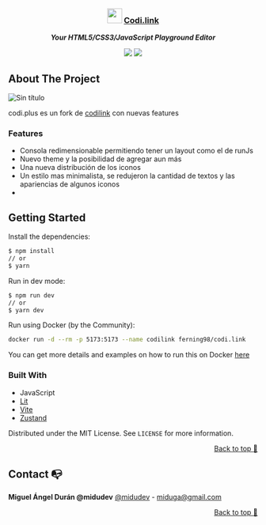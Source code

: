 <div align="center">

  ### <img src="https://raw.githubusercontent.com/midudev/codi.link/main/assets/favicon.ico" height="30px"/> [Codi.link](https://codi.link)
  
  ***Your HTML5/CSS3/JavaScript Playground Editor***
</div>

<div align="center">

![](https://img.shields.io/badge/Contributions-Welcome-brightgreen.svg)
![](https://img.shields.io/badge/Maintained%3F-Yes-brightgreen.svg)

</div>

## About The Project

![Sin título](https://github.com/user-attachments/assets/5af9f775-318b-4451-87ba-8f3f3bc2c27b)


codi.plus es un fork de [codilink](https://github.com/midudev/codi.link) con nuevas features

### Features
- Consola redimensionable permitiendo tener un layout como el de runJs
- Nuevo theme y la posibilidad de agregar aun más
- Una nueva distribución de los iconos
- Un estilo mas minimalista, se redujeron la cantidad de textos y las apariencias de algunos iconos
- 

## Getting Started

Install the dependencies:

```sh
$ npm install
// or
$ yarn
```

Run in dev mode:

```sh
$ npm run dev
// or
$ yarn dev
```

Run using Docker (by the Community):

```sh
docker run -d --rm -p 5173:5173 --name codilink ferning98/codi.link
```
You can get more details and examples on how to run this on Docker [here](https://hub.docker.com/r/ferning98/codi.link)

### Built With

- JavaScript
- [Lit](https://lit.dev)
- [Vite](https://vitejs.dev)
- [Zustand](https://zustand.surge.sh)

Distributed under the MIT License. See `LICENSE` for more information.

<p align="right"><a href="#top">Back to top 🔼</a></p>

## Contact 📭

**Miguel Ángel Durán @midudev**
[@midudev](https://twitter.com/midudev) - miduga@gmail.com

<p align="right"><a href="#top">Back to top 🔼</a></p>
